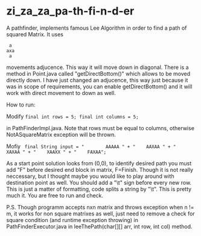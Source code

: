 zi_za_za_pa-th-fi-n-d-er
========================

A pathfinder, implements famous Lee Algorithm in order to find a path of squared Matrix. It uses 

     a 
    axa   
     a   

movements adjucence. This way it will move down in diagonal. There is a method in Point.java called "getDirectBottom()" which allows to be moved directly down. I have just changed an adjucence, this way just because it was in scope of requirements, you can enable getDirectBottom() and it will work with direct movement to down as well.
     

How to run:

Modify            ``` final int rows = 5;
		      final int columns = 5; 
		  ```

in PathFinderImpl.java. Note that rows must be equal to columns, otherwise NotASquareMatrix exception will be thrown.
		   
Mofiy                           ``` final String input = "        AAAAA " +
							 "	  AAXAA " +
							 "	  XAXAA " +
							 "	  XAAXX " +
							 "	  FAXAA";```  
							 
 As a start point solution looks  from (0,0), to identify desired path you must add "F" before desired end block in matrix, F=Finish. Though it is not really neccessary, but I thought maybe you would like to play around with destination point as well.
 You should add a "\t" sign before every new row. This is just a matter of formatting, code splits a string by "\t". This is pretty much it. You are free to run and check.
 
P.S. Though programm accepts nxn matrix and throws exception when n != m, it works for non square matrixes as well, just need to remove a check for square condition (and runtime exception throwing) in PathFinderExecutor.java in leeThePath(char[][] arr, int row, int col) method.
							
     
